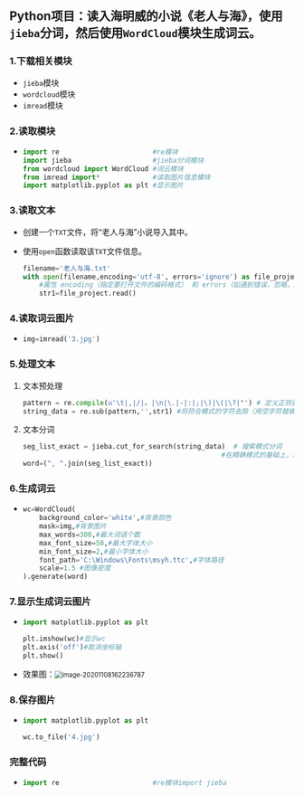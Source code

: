

## Python项目：读入海明威的小说《老人与海》，使用`jieba`分词，然后使用`WordCloud`模块生成词云。



### 1.下载相关模块

- `jieba`模块
- `wordcloud`模块
- `imread`模块

### 2.读取模块

- ```python
  import re                       #re模块
  import jieba                    #jieba分词模块
  from wordcloud import WordCloud #词云模块
  from imread import*             #读取图片信息模块
  import matplotlib.pyplot as plt #显示图片
  ```

### 3.读取文本

- 创建一个`TXT`文件，将“老人与海”小说导入其中。

- 使用`open`函数读取该`TXT`文件信息。

  ```python
  filename='老人与海.txt'
  with open(filename,encoding='utf-8', errors='ignore') as file_project:
      #属性 encoding（指定要打开文件的编码格式） 和 errors（如遇到错误，忽略，继续执行下面的程序）
      str1=file_project.read()
  ```

### 4.读取词云图片

- ```python
  img=imread('3.jpg')
  ```

### 5.处理文本

1. 文本预处理

   ```python
   pattern = re.compile(u'\t|,|/|。|\n|\.|-|:|;|\)|\(|\?|"') # 定义正则表达式匹配模式
   string_data = re.sub(pattern,'',str1) #将符合模式的字符去除（用空字符替换匹配的字符）
   ```

2. 文本分词

   ```python
   seg_list_exact = jieba.cut_for_search(string_data)  # 搜索模式分词
   													#在精确模式的基础上，对长词再次进行切分
   word=(", ".join(seg_list_exact))
   ```

### 6.生成词云

- ```python
  wc=WordCloud(
      background_color='white',#背景颜色
      mask=img,#背景图片
      max_words=300,#最大词语个数
      max_font_size=50,#最大字体大小
      min_font_size=2,#最小字体大小
      font_path='C:\Windows\Fonts\msyh.ttc',#字体路径
      scale=1.5 #图像密度
  ).generate(word)
  ```

### 7.显示生成词云图片

- ```python
  import matplotlib.pyplot as plt
  
  plt.imshow(wc)#显示wc
  plt.axis('off')#取消坐标轴
  plt.show()
  ```

- 效果图：<img src="C:\Users\tt\AppData\Roaming\Typora\typora-user-images\image-20201108162236787.png" alt="image-20201108162236787" style="zoom:80%;" />



### 8.保存图片

- ```python
  import matplotlib.pyplot as plt
  
  wc.to_file('4.jpg')
  ```

  

### 完整代码

- ```python
  import re                       #re模块import jieba                    #jieba分词模块from wordcloud import WordCloud #词云模块from imread import*             #读取图片信息模块import matplotlib.pyplot as pltfrom random import randint      #生成随机数#读取一个txt文件filename='老人与海.txt'with open(filename,encoding='utf-8', errors='ignore') as file_project:    #小说里有特殊的符号等内容和非法字符    #故添加属性 encoding 和 errors    str1=file_project.read()#读取词云图片img=imread('3.jpg')# 文本预处理pattern = re.compile(u'\t|,|/|。|\n|\.|-|:|;|\)|\(|\?|"') # 定义正则表达式匹配模式string_data = re.sub(pattern,'',str1)  # 将符合模式的字符去除# 文本分词seg_list_exact = jieba.cut_for_search(string_data)  # 搜索模式分词word=(", ".join(seg_list_exact))#生成词云wc=WordCloud(    background_color='white',#背景颜色    mask=img,#背景图片    max_words=300,#最大词语个数    max_font_size=50,#最大字体大小    min_font_size=2,#最小字体大小    font_path='C:\Windows\Fonts\msyh.ttc',#字体路径    scale=1.5).generate(word)#显示词云图片plt.imshow(wc)plt.axis('off')plt.show()#保存词云wc.to_file('4.jpg')
  ```

  